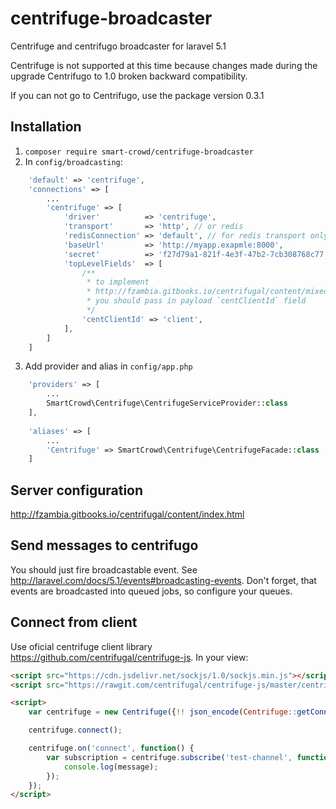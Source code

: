 # centrifuge-broadcaster
Centrifuge and centrifugo broadcaster for laravel 5.1

Centrifuge is not supported at this time because changes made during the upgrade Centrifugo to 1.0 broken backward compatibility.

If you can not go to Centrifugo, use the package version 0.3.1 

## Installation
1. `composer require smart-crowd/centrifuge-broadcaster`
2. In `config/broadcasting`:
```php
    'default' => 'centrifuge',
    'connections' => [
        ...
        'centrifuge' => [
            'driver'          => 'centrifuge',
            'transport'       => 'http', // or redis
            'redisConnection' => 'default', // for redis transport only
            'baseUrl'         => 'http://myapp.exapmle:8000',
            'secret'          => 'f27d79a1-821f-4e3f-47b2-7cb308768c77',
            'topLevelFields'  => [
                /**
                 * to implement
                 * http://fzambia.gitbooks.io/centrifugal/content/mixed/exclude_sender.html
                 * you should pass in payload `centClientId` field
                 */
                'centClientId' => 'client',
            ],
        ]
    ]
```
3. Add provider and alias in `config/app.php`
```php
    'providers' => [
        ...
        SmartCrowd\Centrifuge\CentrifugeServiceProvider::class
    ],
    
    'aliases' => [
        ...
        'Centrifuge' => SmartCrowd\Centrifuge\CentrifugeFacade::class
    ]
```

## Server configuration
http://fzambia.gitbooks.io/centrifugal/content/index.html

## Send messages to centrifugo
You should just fire broadcastable event. See http://laravel.com/docs/5.1/events#broadcasting-events. Don't forget, that events are broadcasted into queued jobs, so configure your queues.

## Connect from client
Use oficial centrifuge client library https://github.com/centrifugal/centrifuge-js. In your view:
```html
<script src="https://cdn.jsdelivr.net/sockjs/1.0/sockjs.min.js"></script>
<script src="https://rawgit.com/centrifugal/centrifuge-js/master/centrifuge.js"></script>

<script>
    var centrifuge = new Centrifuge({!! json_encode(Centrifuge::getConnection($isSockJS = true)) !!});

    centrifuge.connect();

    centrifuge.on('connect', function() {
        var subscription = centrifuge.subscribe('test-channel', function(message) {
            console.log(message);
        });
    });
</script>
```
